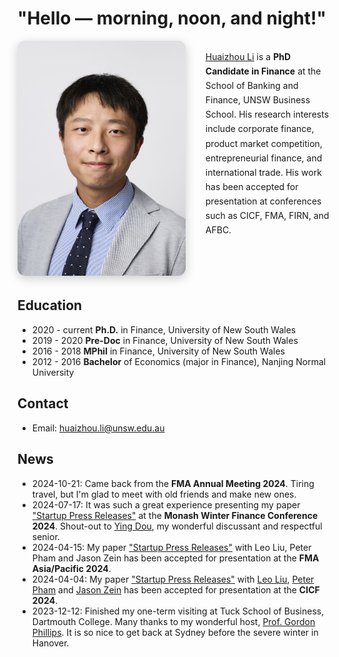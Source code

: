 # "Hello — morning, noon, and night!"

<div style="display:flex; align-items:flex-start; gap:32px; margin-bottom:2rem; flex-wrap:nowrap;">

  <!-- Photo (left) -->
  <div style="flex:0 0 auto;">
    <img
      src="/images/selfie_v.jpeg"
      alt="Profile Photo"
      style="width:clamp(140px, 28vw, 340px); height:auto; max-width:100%; border-radius:12px; box-shadow:0 4px 16px rgba(0,0,0,0.2);"
    >
  </div>

  <!-- Intro (right) -->
  <div style="flex:1 1 auto; min-width:0; line-height:1.65;">
    <p>
      <a href="https://huaizhouli.github.io/">Huaizhou Li</a> is a <strong>PhD Candidate in Finance</strong> at the School of Banking and Finance, UNSW Business School.
      His research interests include corporate finance, product market competition, entrepreneurial finance, and international trade.
      His work has been accepted for presentation at conferences such as CICF, FMA, FIRN, and AFBC.
    </p>
  </div>

</div>

## Education

- 2020 - current **Ph.D.** in Finance, University of New South Wales
- 2019 - 2020 **Pre-Doc** in Finance, University of New South Wales
- 2016 - 2018 **MPhil** in Finance, University of New South Wales
- 2012 - 2016 **Bachelor** of Economics (major in Finance), Nanjing Normal University

## Contact

- Email: [huaizhou.li@unsw.edu.au](mailto:huaizhou.li@unsw.edu.au)

## News

- 2024-10-21: Came back from the **FMA Annual Meeting 2024**. Tiring travel, but I'm glad to meet with old friends and make new ones.
- 2024-07-17: It was such a great experience presenting my paper ["Startup Press Releases"]() at the **Monash Winter Finance Conference 2024**. Shout-out to [Ying Dou](https://research.monash.edu/en/persons/ying-dou), my wonderful discussant and respectful senior.
- 2024-04-15: My paper ["Startup Press Releases"]() with Leo Liu, Peter Pham and Jason Zein has been accepted for presentation at the **FMA Asia/Pacific 2024**.
- 2024-04-04: My paper ["Startup Press Releases"]() with [Leo Liu](https://leoliu0.github.io/), [Peter Pham](https://sites.google.com/view/peterkienpham/home) and [Jason Zein](https://www.jasonzein.com/) has been accepted for presentation at the **CICF 2024**.
- 2023-12-12: Finished my one-term visiting at Tuck School of Business, Dartmouth College. Many thanks to my wonderful host, [Prof. Gordon Phillips](https://facultynew.tuck.dartmouth.edu/gordon-phillips/). It is so nice to get back at Sydney before the severe winter in Hanover.


